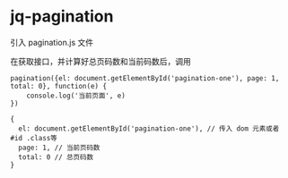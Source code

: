 # jq-pagination

引入 pagination.js 文件

在获取接口，并计算好总页码数和当前码数后，调用

```
pagination({el: document.getElementById('pagination-one'), page: 1, total: 0}, function(e) {
    console.log('当前页面', e)
})
```

```
{
  el: document.getElementById('pagination-one'), // 传入 dom 元素或者 #id .class等
  page: 1, // 当前页码数
  total: 0 // 总页码数
}
```
